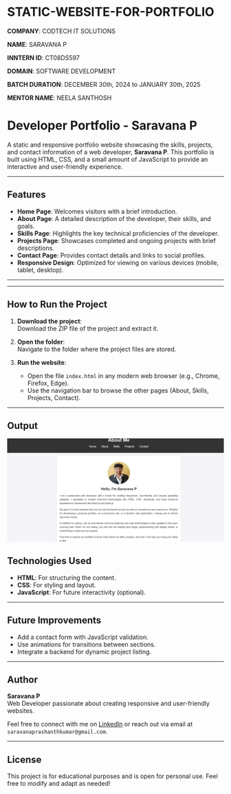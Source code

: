 # STATIC-WEBSITE-FOR-PORTFOLIO

**COMPANY**: CODTECH IT SOLUTIONS

**NAME**: SARAVANA P

**INNTERN ID**: CT08DS597

**DOMAIN**: SOFTWARE DEVELOPMENT

**BATCH DURATION**:  DECEMBER  30th, 2024 to JANUARY 30th, 2025

**MENTOR NAME**: NEELA SANTHOSH


# Developer Portfolio - Saravana P

A static and responsive portfolio website showcasing the skills, projects, and contact information of a web developer, **Saravana P**. This portfolio is built using HTML, CSS, and a small amount of JavaScript to provide an interactive and user-friendly experience.

---

## Features

- **Home Page**: Welcomes visitors with a brief introduction.
- **About Page**: A detailed description of the developer, their skills, and goals.
- **Skills Page**: Highlights the key technical proficiencies of the developer.
- **Projects Page**: Showcases completed and ongoing projects with brief descriptions.
- **Contact Page**: Provides contact details and links to social profiles.
- **Responsive Design**: Optimized for viewing on various devices (mobile, tablet, desktop).

---

---

## How to Run the Project

1. **Download the project**:  
   Download the ZIP file of the project and extract it.

2. **Open the folder**:  
   Navigate to the folder where the project files are stored.

3. **Run the website**:  
   - Open the file `index.html` in any modern web browser (e.g., Chrome, Firefox, Edge).
   - Use the navigation bar to browse the other pages (About, Skills, Projects, Contact).

---
## Output

![Alt text](Output.png)

## Technologies Used

- **HTML**: For structuring the content.
- **CSS**: For styling and layout.
- **JavaScript**: For future interactivity (optional).

---

## Future Improvements

- Add a contact form with JavaScript validation.
- Use animations for transitions between sections.
- Integrate a backend for dynamic project listing.

---

## Author

**Saravana P**  
Web Developer passionate about creating responsive and user-friendly websites.

Feel free to connect with me on [LinkedIn](https://www.linkedin.com/) or reach out via email at `saravanaprashanthkumar@gmail.com`.

---

## License

This project is for educational purposes and is open for personal use. Feel free to modify and adapt as needed!
